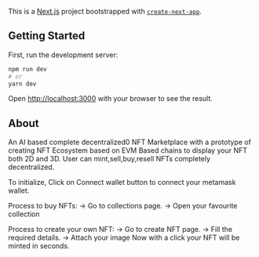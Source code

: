 This is a [Next.js](https://nextjs.org/) project bootstrapped with [`create-next-app`](https://github.com/vercel/next.js/tree/canary/packages/create-next-app).

## Getting Started

First, run the development server:

```bash
npm run dev
# or
yarn dev
```

Open [http://localhost:3000](http://localhost:3000) with your browser to see the result.
## About

An AI based complete decentralized0 NFT Marketplace with a prototype of creating NFT Ecosystem based on EVM Based chains to display your NFT both 2D and 3D.
User can mint,sell,buy,resell NFTs completely decentralized.

To initialize, Click on Connect wallet button to connect your metamask wallet.

Process to buy NFTs:
-> Go to collections page.
-> Open your favourite collection 

Process to create your own NFT:
-> Go to create NFT page.
-> Fill the required details.
-> Attach your image 
Now with a click your NFT will be minted in seconds.


